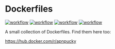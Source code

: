 # Dockerfiles
[![workflow][gentoo image]][gentoo link] 
[![workflow][ubuntu image]][ubuntu link] 
[![workflow][debian image]][debian link] 
[![workflow][easybuild image]][easybuild link] 

[debian image]: https://github.com/APN-Pucky/Dockerfiles/actions/workflows/debian.yml/badge.svg
[debian link]: https://github.com/APN-Pucky/Dockerfiles/actions/workflows/debian.yml

[gentoo image]: https://github.com/APN-Pucky/Dockerfiles/actions/workflows/gentoo.yml/badge.svg
[gentoo link]: https://github.com/APN-Pucky/Dockerfiles/actions/workflows/gentoo.yml

[easybuild image]: https://github.com/APN-Pucky/Dockerfiles/actions/workflows/easybuild.yml/badge.svg
[easybuild link]: https://github.com/APN-Pucky/Dockerfiles/actions/workflows/easybuild.yml

[ubuntu image]: https://github.com/APN-Pucky/Dockerfiles/actions/workflows/ubuntu.yml/badge.svg
[ubuntu link]: https://github.com/APN-Pucky/Dockerfiles/actions/workflows/ubuntu.yml

A small collection of Dockerfiles. Find them here too:

https://hub.docker.com/r/apnpucky
